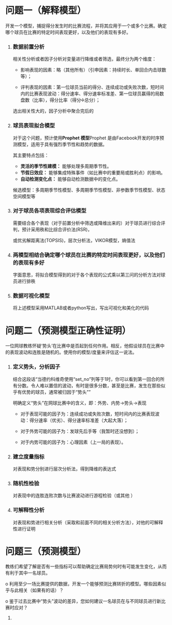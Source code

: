 # 问题一（解释模型）

开发一个模型，捕捉得分发生时的比赛流程，并将其应用于一个或多个比赛。确定哪个球员在比赛的特定时间表现更好，以及他们的表现有多好。

1. ### 数据前置分析

   相关性分析或者因子分析对变量进行降维或者筛选，最终分为两个维度：

   - 影响表现的因素：略（其他所有）（引申因素：持续时长、单回合内击球数等）；

   - 评判表现的因素：第一位球员当前的得分、连续成功或失败次数，短时间内的比赛表现波动：得分速率、得分速率标准差、第一位球员赢得的局数盘数（比率），得分比率（得分➗总分）；

   选出相关性大的，因子分析中聚合完后的

2. ### 球员表现拟合模型

   对于这个问题，预计使用**Prophet 模型**Prophet 是由Facebook开发的时序预测模型，适用于具有强烈季节性和趋势的数据。

   其主要特点包括：

   - **灵活的季节性建模：** 能够处理多周期季节性。
   - **节假日效应：** 能够集成特殊事件（如比赛中的重要局或胜利点）的影响。
   - **自动检测变化点：** 能够自动检测数据中的变化点。

   候选模型：多周期季节性模型、多周期季节性模型、非参数季节性模型、状态空间模型等

3. ### 对于球员各项表现综合评估模型

   需要结合各个表现（对于前置分析中筛选或降维出来的）对于球员进行综合评判，预计采用秩和比综合评价法(RSR)，

   或优劣解距离法(TOPSIS)，层次分析法，VIKOR模型，熵值法

4. ### 两模型相结合确定哪个球员在比赛的特定时间表现更好，以及他们的表现有多好

   字面意思，将拟合模型得到的对于各个表现的公式乘以第三问的分析方法对球员进行排秩

5. ### 数据可视化模型

   将上述模型采用MATLAB或者python写出，写出可视化和美化的代码



# 问题二（预测模型正确性证明）

一位网球教练怀疑‘势头’在比赛中是否起到任何作用。相反，他假设球员在比赛中的表现波动和连胜是随机的。使用你的模型/度量来评估这一说法。

1. ### 定义势头，分析因子

   结合这段话“当德约科维奇使用“set_no”列等于1时，你可以看到第一回合的所有分数。令人难以置信的波动，有时是很多分数，甚至是比赛，发生在那些似乎有优势的球员，通常被归因于“势头””

   明确定义“势头”在网球比赛中的含义，即：外势、内势→势头→表现

   - 对于表现可能的因子为：连续成功或失败次数，短时间内的比赛表现波动：得分速率（优劣）、得分速率标准差（大起大落）；

   - 对于外势可能的因子为：发球先后手等（我暂时还没想到）；

   - 对于内势可能的因子为：心理因素（上一局的表现）。

2. ### 建立度量指标

   对表现和势分别进行层次分析法，得到降维的表达式

3. ### 随机性检验

   对表现中的连胜连败次数与比赛波动进行游程检验（或其他 ）

4. ### 可解释性分析

   对表现和势进行相关分析（采取和前面不同的相关分析方法），对他的可解释性进行证明



# 问题三（预测模型）

教练们希望了解是否有一些指标可以帮助确定比赛局势何时有可能发生变化，从而有利于其中一名球员。

 o 利用至少一场比赛提供的数据，开发一个能够预测比赛转折的模型。哪些因素似乎与此相关（如果有的话）？

 o 鉴于过去比赛中“势头”波动的差异，您如何建议一名球员在与不同球员进行新比赛时应对？

1. 